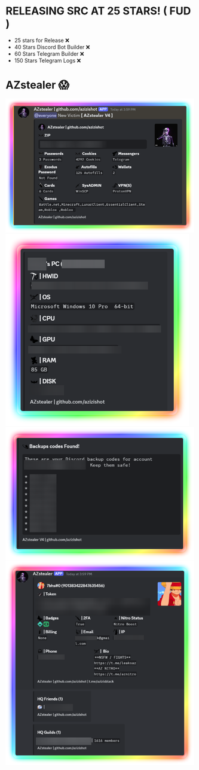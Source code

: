 # RELEASING SRC AT 25 STARS! ( FUD )
- 25 stars for Release ❌
- 40 Stars Discord Bot Builder ❌
- 60 Stars Telegram Builder ❌
- 150 Stars Telegram Logs ❌

# AZstealer 😱
![image](https://raw.githubusercontent.com/Azizishot/AZstealer-V4/main/az/Discord_94aRsUggLz.png)
![image](https://raw.githubusercontent.com/Azizishot/AZstealer-V4/main/az/Discord_Qxc9N1j9Ux.png)
![image](https://raw.githubusercontent.com/Azizishot/AZstealer-V4/main/az/Discord_VDNxJpKqTI.png)
![image](https://raw.githubusercontent.com/Azizishot/AZstealer-V4/main/az/Discord_d5r5z3D4XD.png)


